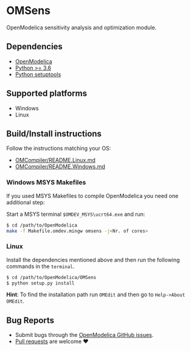 # OMSens

OpenModelica sensitivity analysis and optimization module.

## Dependencies

  - [OpenModelica](https://github.com/OpenModelica/OpenModelica)
  - [Python >= 3.6](https://www.python.org/)
  - [Python setuptools](https://pypi.org/project/setuptools/)

## Supported platforms

  - Windows
  - Linux

## Build/Install instructions

Follow the instructions matching your OS:

  - [OMCompiler/README.Linux.md](https://github.com/OpenModelica/OpenModelica/blob/master/OMCompiler/README.Linux.md)
  - [OMCompiler/README.Windows.md](https://github.com/OpenModelica/OpenModelica/blob/master/OMCompiler/README.Windows.md)

### Windows MSYS Makefiles

If you used MSYS Makefiles to compile OpenModelica you need one additional step:

Start a MSYS terminal `$OMDEV_MSYS\ucrt64.exe` and run:

```bash
$ cd /path/to/OpenModelica
make -f Makefile.omdev.mingw omsens -j<Nr. of cores>
```

### Linux

Install the dependencies mentioned above and then run the following commands in the `terminal`.

```bash
$ cd /path/to/OpenModelica/OMSens
$ python setup.py install
```

**Hint**: To find the installation path run `OMEdit` and then go to `Help->About OMEdit`.

## Bug Reports

  - Submit bugs through the [OpenModelica GitHub issues](https://github.com/OpenModelica/OpenModelica/issues/new).
  - [Pull requests](../../pulls) are welcome ❤️
